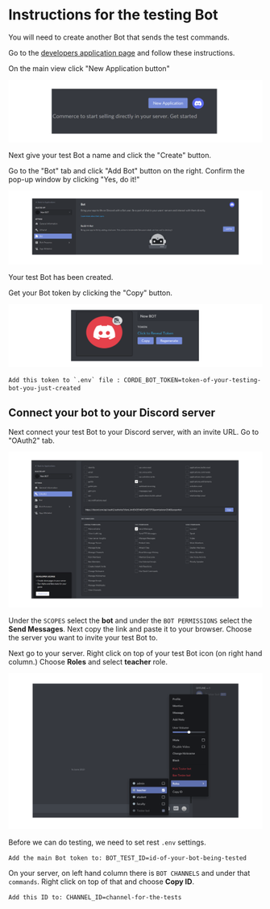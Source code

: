 # Instructions for the testing Bot

You will need to create another Bot that sends the test commands.

Go to the [developers application page](https://discord.com/developers/applications) and follow these instructions.

On the main view click "New Application button"

![Application button](./images/application.png)

Next give your test Bot a name and click the "Create" button.

Go to the "Bot" tab and click "Add Bot" button on the right. Confirm the pop-up window by clicking "Yes, do it!"

![Add bot](./images/addbot.png)

Your test Bot has been created.

Get your Bot token by clicking the "Copy" button. 

![Bot token](./images/token.png)

```
Add this token to `.env` file : CORDE_BOT_TOKEN=token-of-your-testing-bot-you-just-created
```

## Connect your bot to your Discord server

Next connect your test Bot to your Discord server, with an invite URL. Go to "OAuth2" tab.

![Test Bot link](./images/testbotlink.png)

Under the `SCOPES` select the **bot** and under the `BOT PERMISSIONS` select the **Send Messages**. Next copy the link and paste it to your browser. Choose the server you want to invite your test Bot to.

Next go to your server.  Right click on top of your test Bot icon (on right hand column.) Choose **Roles** and select **teacher** role.

![Test Bot role](./images/testbotrole.png)

Before we can do testing, we need to set rest `.env` settings.

```
Add the main Bot token to: BOT_TEST_ID=id-of-your-bot-being-tested
```

On your server, on left hand column there is `BOT CHANNELS` and under that `commands`. Right click on top of that and choose **Copy ID**. 

```
Add this ID to: CHANNEL_ID=channel-for-the-tests
```
